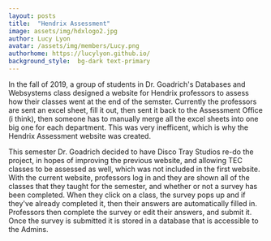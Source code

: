 ```yaml
---
layout: posts
title:  "Hendrix Assessment"
image: assets/img/hdxlogo2.jpg
author: Lucy Lyon
avatar: /assets/img/members/Lucy.png
authorhome: https://lucylyon.github.io/
background_style:  bg-dark text-primary
---
```

 In the fall of 2019, a group of students in Dr. Goadrich's Databases and Websystems class designed a website for Hendrix professors to assess how their classes went at the end of the semster. Currently the professors are sent an excel sheet, fill it out, then sent it back to the Assessment Office  (i think), then someone has to manually merge all the excel sheets into one big one for each department. This was very inefficent, which is why the Hendrix Assessment website was created. 

 This semester Dr. Goadrich decided to have Disco Tray Studios re-do the project, in hopes of improving the previous website, and allowing TEC classes to be assessed as well, which was not included in the first website. With the current website, professors log in and they are shown all of the classes that they taught for the semester, and whether or not a survey has been completed. When they click on a class, the survey pops up and if they've already completed it, then their answers are automatically filled in. Professors then complete the survey or edit their answers, and submit it. Once the survey is submitted it is stored in a database that is accessible to the Admins.  